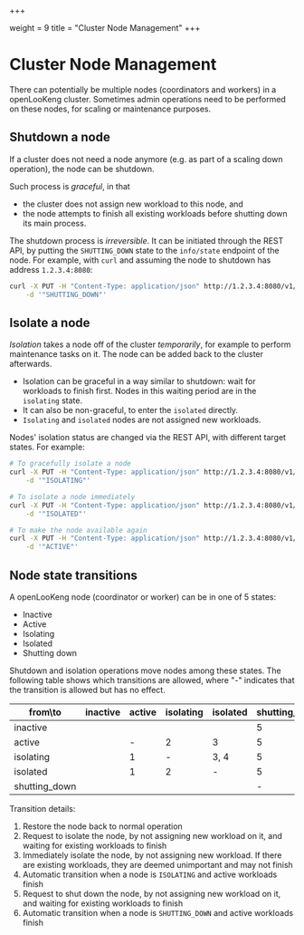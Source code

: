 +++

weight = 9
title = "Cluster Node Management"
+++


# Cluster Node Management

There can potentially be multiple nodes (coordinators and workers) in a openLooKeng cluster. Sometimes admin operations need to be performed on these nodes, for scaling or maintenance purposes.

## Shutdown a node

If a cluster does not need a node anymore (e.g. as part of a scaling down operation), the node can be shutdown.

Such process is _graceful_, in that
- the cluster does not assign new workload to this node, and
- the node attempts to finish all existing workloads before shutting down its main process.

The shutdown process is _irreversible_. It can be initiated through the REST API, by putting the `SHUTTING_DOWN` state to the `info/state` endpoint of the node. For example, with `curl` and assuming the node to shutdown has address `1.2.3.4:8080`:

```sh
curl -X PUT -H "Content-Type: application/json" http://1.2.3.4:8080/v1/info/state \
    -d '"SHUTTING_DOWN"'
```

## Isolate a node

_Isolation_ takes a node off of the cluster _temporarily_, for example to perform maintenance tasks on it. The node can be added back to the cluster afterwards.

- Isolation can be graceful in a way similar to shutdown: wait for workloads to finish first. Nodes in this waiting period are in the `isolating` state.
- It can also be non-graceful, to enter the `isolated` directly.
- `Isolating` and `isolated` nodes are not assigned new workloads.

Nodes' isolation status are changed via the REST API, with different target states. For example:

```sh
# To gracefully isolate a node
curl -X PUT -H "Content-Type: application/json" http://1.2.3.4:8080/v1/info/state \
    -d '"ISOLATING"'

# To isolate a node immediately
curl -X PUT -H "Content-Type: application/json" http://1.2.3.4:8080/v1/info/state \
    -d '"ISOLATED"'

# To make the node available again
curl -X PUT -H "Content-Type: application/json" http://1.2.3.4:8080/v1/info/state \
    -d '"ACTIVE"'
```

## Node state transitions

A openLooKeng node (coordinator or worker) can be in one of 5 states:
- Inactive
- Active
- Isolating
- Isolated
- Shutting down

Shutdown and isolation operations move nodes among these states. The following table shows which transitions are allowed, where "-" indicates that the transition is allowed but has no effect.

|from\to|inactive|active|isolating|isolated|shutting_down|exit|
|-|-|-|-|-|-|-|
|inactive| | | | | 5 | |
|active| | - | 2 | 3 | 5 | |
|isolating| | 1 | - | 3, 4 | 5 | |
|isolated| | 1 | 2 | - | 5 | |
|shutting_down| | | | | - | 6 |

Transition details:
1. Restore the node back to normal operation
1. Request to isolate the node, by not assigning new workload on it, and waiting for existing workloads to finish
1. Immediately isolate the node, by not assigning new workload. If there are existing workloads, they are deemed unimportant and may not finish
1. Automatic transition when a node is `ISOLATING` and active workloads finish
1. Request to shut down the node, by not assigning new workload on it, and waiting for existing workloads to finish
1. Automatic transition when a node is `SHUTTING_DOWN` and active workloads finish
